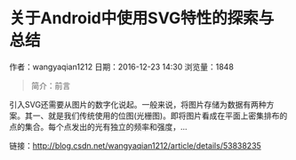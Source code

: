 # 关于Android中使用SVG特性的探索与总结
作者：wangyaqian1212
日期：2016-12-23 14:30
浏览量：1848
> 简介：前言

引入SVG还需要从图片的数字化说起。一般来说，将图片存储为数据有两种方案。其一、就是我们传统使用的位图(光栅图)。即将图片看成在平面上密集排布的点的集合。每个点发出的光有独立的频率和强度，...

 链接：http://blog.csdn.net/wangyaqian1212/article/details/53838235
